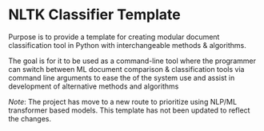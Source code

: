 # NLTK Classifier Template

Purpose is to provide a template for creating modular document classification tool in Python with interchangeable methods & algorithms.

The goal is for it to be used as a command-line tool where the programmer can switch between ML document comparison & classification tools via command line arguments to ease the of the system use and assist in development of alternative methods and algorithms

*Note*: The project has move to a new route to prioritize using NLP/ML transformer based models. This template has not been updated to reflect the changes.